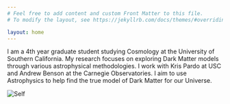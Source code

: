 ```yaml
---
# Feel free to add content and custom Front Matter to this file.
# To modify the layout, see https://jekyllrb.com/docs/themes/#overriding-theme-defaults

layout: home
---
```

I am a 4th year graduate student studying Cosmology at the University of Southern California. My research focuses on exploring Dark Matter models through various astrophysical methodologies. I work with Kris Pardo at USC and Andrew Benson at the Carnegie Observatories. I aim to use Astrophysics to help find the true model of Dark Matter for our Universe.

![Self](assets/Self.jpeg)
